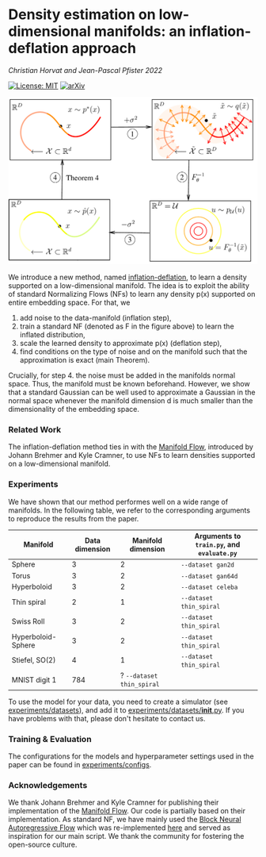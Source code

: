 # Density estimation on low-dimensional manifolds: an inflation-deflation approach

*Christian Horvat and Jean-Pascal Pfister 2022*

[![License: MIT](https://img.shields.io/badge/License-MIT-yellow.svg)](https://opensource.org/licenses/MIT)
[![arXiv](http://img.shields.io/badge/arXiv-2003.13913-B31B1B.svg)](https://arxiv.org/abs/2105.12152)

![illustration figure](inflation-deflation_logo.png)

We introduce a new method, named [inflation-deflation](https://arxiv.org/abs/2105.12152), to learn a density supported on a low-dimensional manifold. The idea is to exploit the ability of standard Normalizing Flows (NFs) to learn any density p(x) supported on entire embedding space. For that, we 

1. add noise to the data-manifold (inflation step),
2. train a standard NF (denoted as F in the figure above) to learn the inflated distribution,
3. scale the learned density to approximate p(x) (deflation step),
4. find conditions on the type of noise and on the manifold such that the approximation is exact (main Theorem).

Crucially, for step 4. the noise must be added in the manifolds normal space. Thus, the manifold must be known beforehand. However, we show that a standard Gaussian can be well used to approximate a Gaussian in the normal space whenever the manifold dimension d is much smaller than the dimensionality of the embedding space.

### Related Work

The inflation-deflation method ties in with the [Manifold Flow](https://github.com/johannbrehmer/manifold-flow),  introduced by Johann Brehmer and Kyle Cramner, to use NFs to learn densities supported on a low-dimensional manifold. 

### Experiments

We have shown that our method performes well on a wide range of manifolds. In the following table, we refer to the corresponding arguments to reproduce the results from the paper.

Manifold | Data dimension | Manifold dimension | Arguments to `train.py`, and `evaluate.py`
--- | --- | --- | ---
Sphere | 3 | 2 |  `--dataset gan2d`
Torus | 3 | 2|  `--dataset gan64d`
Hyperboloid | 3 | 2 |  `--dataset celeba`
Thin spiral | 2 | 1 |  `--dataset thin_spiral`
Swiss Roll | 3 | 2 |  `--dataset thin_spiral`
Hyperboloid-Sphere | 3 | 2| `--dataset thin_spiral`
Stiefel, SO(2)| 4 | 1| `--dataset thin_spiral`
MNIST digit 1 | 784 | ? `--dataset thin_spiral`

To use the model for your data, you need to create a simulator (see [experiments/datasets](experiments/datasets)), and add it to [experiments/datasets/__init__.py](experiments/datasets/__init__.py). If you have problems with that, please don't hesitate to contact us.


### Training & Evaluation

The configurations for the models and hyperparameter settings used in the paper can be found in [experiments/configs](experiments/configs). 

### Acknowledgements

We thank Johann Brehmer and Kyle Cramner for publishing their implementation of the [Manifold Flow](https://github.com/johannbrehmer/manifold-flow). Our code is partially based on their implementation. As standard NF, we have mainly used the [Block Neural Autoregressive Flow](https://github.com/nicola-decao/BNAF) which was re-implemented [here](https://github.com/kamenbliznashki/normalizing_flows) and served as inspiration for our main script.
We thank the community for fostering the open-source culture.
